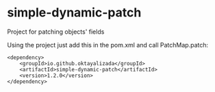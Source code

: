 # simple-dynamic-patch
Project for patching objects' fields


Using the project just add this in the pom.xml and call PatchMap.patch:
```
<dependency>
    <groupId>io.github.oktayalizada</groupId>
    <artifactId>simple-dynamic-patch</artifactId>
    <version>1.2.0</version>
</dependency>
```
